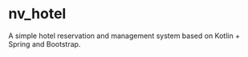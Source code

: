 # nv_hotel
A simple hotel reservation and management system based on Kotlin + Spring and Bootstrap.
